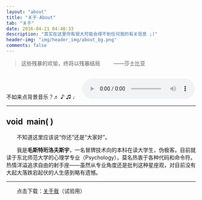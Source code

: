 ```yaml
---
layout: "about"
title: "关于·About"
tab: "关于"
date: 2016-04-21 04:48:33
description: "其实在这里你有很大可能会得不到任何我的有关信息 ;)"
header-img: "img/header_img/about_bg.png"
comments: false
---
```


> 这些残暴的欢愉，终将以残暴结局 &emsp;&emsp; ——莎士比亚

<br>
不如来点背景音乐？♬ ♪ ♫ ♩ &nbsp;
<audio src="/music/Exit Music (For a Film).mp3" controls="controls">
    哭泣 :-( ，你的垃圾浏览器不支持音频播放。
</audio>

<hr>

## void&nbsp; main( )

&emsp;&emsp;不知道这里应该说“你还”还是“大家好”。

&emsp;&emsp;我是**毛斯特珩洛夫斯宇**，一名冒牌技术向的本科在读大学生，伪极客。目前就读于东北师范大学的心理学专业（Psychology），莫名热衷于各种代码和命令符。热情洋溢追求自由的射手座——虽然从专业角度还是批判这种星座观，对目前没有大起大落跌宕起伏的人生感到略有遗憾。

<hr>

&emsp;&emsp;点击下载：<a href="/files/about_me.txt" download="关于我">关于我</a>（试验用）